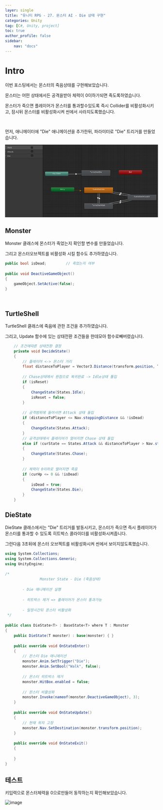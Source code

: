 ```yaml
---
layer: single
title: "유니티 RPG - 27. 몬스터 AI - Die 상태 구현"
categories: Unity
tag: [C#, Unity, project]
toc: true
author_profile: false
sidebar: 
    nav: "docs"
---
```



# Intro

이번 포스팅에서는 몬스터의 죽음상태를 구현해보았습니다.

몬스터는 어떤 상태에서든 공격을받아 체력이 0이하가되면 죽도록하였습니다.

몬스터가 죽으면 플레이어가 몬스터를 통과할수있도록 즉시 Collider를 비활성화시키고, 잠시뒤 몬스터를 비활성화시켜 씬에서 사라지도록했습니다.

<br>

먼저, 애니메이터에 "Die" 애니메이션을 추가한뒤, 파라미터로 "Die" 트리거를 만들었습니다.

![image](/images/2025/2025-01-10/capture_1.PNG) 


## Monster

Monster 클래스에 몬스터가 죽었는지 확인할 변수를 만들었습니다.

그리고 몬스터오브젝트를 비활성화 시킬 함수도 추가하였습니다.

```c#
public bool isDead;         // 죽었는지 여부

public void DeactiveGameObject()
{
    gameObject.SetActive(false);
}
```

<br>

## TurtleShell

TurtleShell 클래스에 죽음에 관한 조건을 추가하였습니다.

그리고, Update 함수에 있는 상태전환 조건들을 한데모아 함수로빼버렸습니다.

```c#
    // 조건에따른 상태전환 결정
    private void DecideState()
    {
        // 플레이어 <-> 몬스터 거리
        float distanceToPlayer = Vector3.Distance(transform.position, Target.transform.position);
        
        // Chase상태에서 원점으로 복귀완료 -> Idle상태 톨입
        if (isReset)
        {
            ChangeState(States.Idle);
            isReset = false;
        }

        // 공격범위에 들어서면 Attack 상태 돌입
        if (distanceToPlayer <= Nav.stoppingDistance && !isDead)
        {
            ChangeState(States.Attack);
        }
        // 공격상태에서 플레이어가 멀어지면 Chase 상태 돌입
        else if (curState == States.Attack && distanceToPlayer > Nav.stoppingDistance && !isDead)
        {
            ChangeState(States.Chase);
        }

        // 체력이 0이하로 떨어지면 죽음
        if (curHp <= 0 && !isDead)
        {
            isDead = true;
            ChangeState(States.Die);
        }
    }
```

## DieState

DieState 클래스에서는 "Die" 트리거를 발동시키고, 몬스터가 죽으면 즉시 플레이어가 몬스터를 통과할 수 있도록 히트박스 콜라이더를 비활성화시켜줍니다.

그런다음 3초뒤에 몬스터 오브젝트를 비활성화시켜 씬에서 보이지않도록했습니다.

```c#
using System.Collections;
using System.Collections.Generic;
using UnityEngine;

/*
                Monster State - Die (죽음상태)

        - Die 애니메이션 실행

        - 히트박스 제거 => 플레이어가 몬스터 통과가능

        - 일정시간뒤 몬스터 비활성화
 */

public class DieState<T> : BaseState<T> where T : Monster
{
    public DieState(T monster) : base(monster) { }

    public override void OnStateEnter()
    {
        // 몬스터 Die 애니메이션
        monster.Anim.SetTrigger("Die");
        monster.Anim.SetBool("Walk", false);

        // 몬스터 히트박스 제거
        monster.HitBox.enabled = false;

        // 몬스터 비활성화
        monster.Invoke(nameof(monster.DeactiveGameObject), 3);
    }

    public override void OnStateUpdate()
    {
        // 현재 위치 고정
        monster.Nav.SetDestination(monster.transform.position);
    }

    public override void OnStateExit()
    {

    }
}

```

## 테스트

키입력으로 몬스터체력을 0으로만들어 동작하는지 확인해보았습니다.

![image](/images/2025/2025-01-10/capture_2.gif) 
